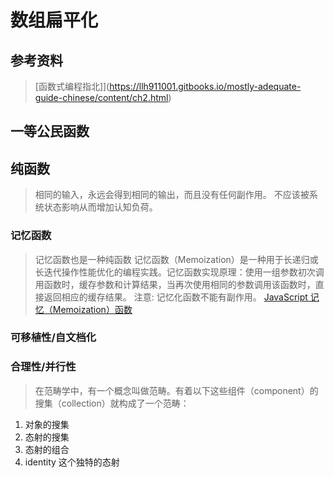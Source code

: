 # 数组扁平化
## 参考资料
> [函数式编程指北]](https://llh911001.gitbooks.io/mostly-adequate-guide-chinese/content/ch2.html)

## 一等公民函数

## 纯函数
> 相同的输入，永远会得到相同的输出，而且没有任何副作用。
> 不应该被系统状态影响从而增加认知负荷。
### 记忆函数
> 记忆函数也是一种纯函数
> 记忆函数（Memoization）是一种用于长递归或长迭代操作性能优化的编程实践。记忆函数实现原理：使用一组参数初次调用函数时，缓存参数和计算结果，当再次使用相同的参数调用该函数时，直接返回相应的缓存结果。
> 注意: 记忆化函数不能有副作用。
> [JavaScript 记忆（Memoization）函数](https://juejin.im/post/5cb8a0555188253238022b7c)

### 可移植性/自文档化

### 合理性/并行性

> 在范畴学中，有一个概念叫做范畴。有着以下这些组件（component）的搜集（collection）就构成了一个范畴：

1. 对象的搜集
2. 态射的搜集
3. 态射的组合
4. identity 这个独特的态射